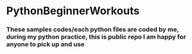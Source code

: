 # PythonBeginnerWorkouts

### These samples codes/each python files are coded by me, during my python practice, this is public repo I am happy for anyone to pick up and use 
